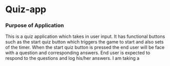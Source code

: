 # Quiz-app

### Purpose of Application 

This is a quiz application which takes in user 
input. It has functional buttons such as the start quiz
button which triggers the game to start and also 
sets of the timer. When the start quiz button is pressed 
the end user will be face with a question and corresponding answers. End user is expected to respond 
to the questions and log his/her answers. I am taking a 